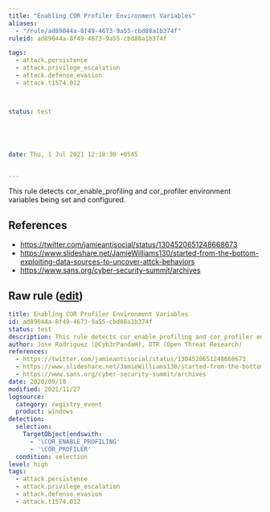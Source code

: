 ```yaml
---
title: "Enabling COR Profiler Environment Variables"
aliases:
  - "/rule/ad89044a-8f49-4673-9a55-cbd88a1b374f"
ruleid: ad89044a-8f49-4673-9a55-cbd88a1b374f

tags:
  - attack.persistence
  - attack.privilege_escalation
  - attack.defense_evasion
  - attack.t1574.012



status: test





date: Thu, 1 Jul 2021 12:18:30 +0545


---
```


This rule detects cor_enable_profiling and cor_profiler environment variables being set and configured.

<!--more-->




## References

* https://twitter.com/jamieantisocial/status/1304520651248668673
* https://www.slideshare.net/JamieWilliams130/started-from-the-bottom-exploiting-data-sources-to-uncover-attck-behaviors
* https://www.sans.org/cyber-security-summit/archives


## Raw rule ([edit](https://github.com/SigmaHQ/sigma/edit/master/rules/windows/registry_event/registry_event_enabling_cor_profiler_env_variables.yml))
```yaml
title: Enabling COR Profiler Environment Variables
id: ad89044a-8f49-4673-9a55-cbd88a1b374f
status: test
description: This rule detects cor_enable_profiling and cor_profiler environment variables being set and configured.
author: Jose Rodriguez (@Cyb3rPandaH), OTR (Open Threat Research)
references:
  - https://twitter.com/jamieantisocial/status/1304520651248668673
  - https://www.slideshare.net/JamieWilliams130/started-from-the-bottom-exploiting-data-sources-to-uncover-attck-behaviors
  - https://www.sans.org/cyber-security-summit/archives
date: 2020/09/10
modified: 2021/11/27
logsource:
  category: registry_event
  product: windows
detection:
  selection:
    TargetObject|endswith:
      - '\COR_ENABLE_PROFILING'
      - '\COR_PROFILER'
  condition: selection
level: high
tags:
  - attack.persistence
  - attack.privilege_escalation
  - attack.defense_evasion
  - attack.t1574.012

```
